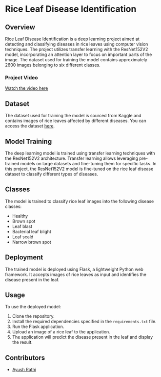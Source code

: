 # Rice Leaf Disease Identification

## Overview
Rice Leaf Disease Identification is a deep learning project aimed at detecting and classifying diseases in rice leaves using computer vision techniques. The project utilizes transfer learning with the ResNet152V2 model, incorporating an attention layer to focus on important parts of the image. The dataset used for training the model contains approximately 2600 images belonging to six different classes.

### Project Video
[Watch the video here](https://www.loom.com/share/0bf36383d58d41aea3882f81491415a7?sid=eaa38a0d-eeb2-4edb-8686-c84b6945ed1a)


## Dataset
The dataset used for training the model is sourced from Kaggle and contains images of rice leaves affected by different diseases. You can access the dataset [here](https://www.kaggle.com/datasets/dedeikhsandwisaputra/rice-leafs-disease-dataset).

## Model Training
The deep learning model is trained using transfer learning techniques with the ResNet152V2 architecture. Transfer learning allows leveraging pre-trained models on large datasets and fine-tuning them for specific tasks. In this project, the ResNet152V2 model is fine-tuned on the rice leaf disease dataset to classify different types of diseases.

## Classes
The model is trained to classify rice leaf images into the following disease classes:
- Healthy
- Brown spot
- Leaf blast
- Bacterial leaf blight
- Leaf scald
- Narrow brown spot

## Deployment
The trained model is deployed using Flask, a lightweight Python web framework. It accepts images of rice leaves as input and identifies the disease present in the leaf.

## Usage
To use the deployed model:
1. Clone the repository.
2. Install the required dependencies specified in the `requirements.txt` file.
3. Run the Flask application.
4. Upload an image of a rice leaf to the application.
5. The application will predict the disease present in the leaf and display the result.

## Contributors
- [Ayush Rathi](https://github.com/ayush-5858)
